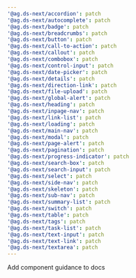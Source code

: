 ```yaml
---
'@ag.ds-next/accordion': patch
'@ag.ds-next/autocomplete': patch
'@ag.ds-next/badge': patch
'@ag.ds-next/breadcrumbs': patch
'@ag.ds-next/button': patch
'@ag.ds-next/call-to-action': patch
'@ag.ds-next/callout': patch
'@ag.ds-next/combobox': patch
'@ag.ds-next/control-input': patch
'@ag.ds-next/date-picker': patch
'@ag.ds-next/details': patch
'@ag.ds-next/direction-link': patch
'@ag.ds-next/file-upload': patch
'@ag.ds-next/global-alert': patch
'@ag.ds-next/heading': patch
'@ag.ds-next/inpage-nav': patch
'@ag.ds-next/link-list': patch
'@ag.ds-next/loading': patch
'@ag.ds-next/main-nav': patch
'@ag.ds-next/modal': patch
'@ag.ds-next/page-alert': patch
'@ag.ds-next/pagination': patch
'@ag.ds-next/progress-indicator': patch
'@ag.ds-next/search-box': patch
'@ag.ds-next/search-input': patch
'@ag.ds-next/select': patch
'@ag.ds-next/side-nav': patch
'@ag.ds-next/skeleton': patch
'@ag.ds-next/sub-nav': patch
'@ag.ds-next/summary-list': patch
'@ag.ds-next/switch': patch
'@ag.ds-next/table': patch
'@ag.ds-next/tags': patch
'@ag.ds-next/task-list': patch
'@ag.ds-next/text-input': patch
'@ag.ds-next/text-link': patch
'@ag.ds-next/textarea': patch
---
```


Add component guidance to docs
